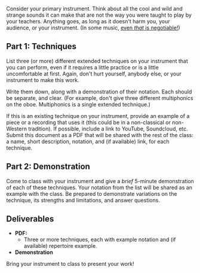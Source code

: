 Consider your primary instrument. Think about all the cool and wild and strange sounds it can make that are not the way you were taught to play by your teachers. Anything goes, as long as it doesn't harm you, your audience, or your instrument. (In some music, [even _that_ is negotiable!](https://en.wikipedia.org/wiki/Danger_music))

## Part 1: Techniques

List three (or more) different extended techniques on your instrument that you can perform, even if it requires a little practice or is a little uncomfortable at first. Again, don't hurt yourself, anybody else, or your instrument to make this work.

Write them down, along with a demonstration of their notation. Each should be separate, and clear. (For example, don't give three different multiphonics on the oboe. Multiphonics is a single extended technique.)

If this is an existing technique on your instrument, provide an example of a piece or a recording that uses it (this could be in a non-classical or non-Western tradition). If possible, include a link to YouTube, Soundcloud, etc. Submit this document as a PDF that will be shared with the rest of the class: a name, short description, notation, and (if available) link, for each technique.

## Part 2: Demonstration

Come to class with your instrument and give a _brief_ 5-minute demonstration of each of these techniques. Your notation from the list will be shared as an example with the class. Be prepared to demonstrate variations on the technique, its strengths and limitations, and answer questions.

## Deliverables

- **PDF:**
	- Three or more techniques, each with example notation and (if available) repertoire example.
- **Demonstration**

Bring your instrument to class to present your work!

